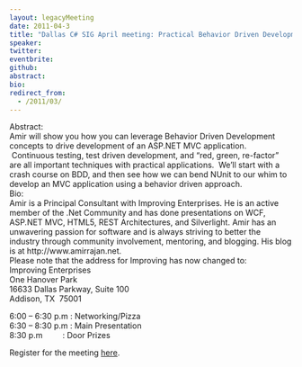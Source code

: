 ```yaml
---
layout: legacyMeeting
date: 2011-04-3
title: "Dallas C# SIG April meeting: Practical Behavior Driven Development and ASP.NET MVC"
speaker:
twitter:
eventbrite:
github:
abstract:
bio:
redirect_from:
  - /2011/03/
---
```


<div id="_mcePaste">Abstract:</div>
<div id="_mcePaste">Amir will show you how you can leverage Behavior Driven Development concepts to drive development of an ASP.NET MVC application. &nbsp;Continuous testing, test driven development, and &#8220;red, green, re-factor&#8221; are all important techniques with practical applications. &nbsp;We&#8217;ll start with a crash course on BDD, and then see how we can bend NUnit to our whim to develop an MVC application using a behavior driven approach.</div>
<div id="_mcePaste">Bio:</div>
<div id="_mcePaste">Amir is a Principal Consultant with Improving Enterprises. He is an active member of the .Net Community and has done presentations on WCF, ASP.NET MVC, HTML5, REST Architectures, and Silverlight. Amir has an unwavering passion for software and is always striving to better the industry through community involvement, mentoring, and blogging. His blog is at http://www.amirrajan.net.</div>
<div id="_mcePaste">Please note that the address for Improving has now changed to:</div>
<div id="_mcePaste">Improving Enterprises</div>
<div id="_mcePaste">One Hanover Park</div>
<div id="_mcePaste">16633 Dallas Parkway, Suite 100</div>
<div id="_mcePaste">Addison, TX &nbsp;75001<p></p>
<p>6:00 &#8211; 6:30 p.m : Networking/Pizza<br />
6:30 &#8211; 8:30 p.m : Main Presentation<br />
8:30 p.m &nbsp; &nbsp; &nbsp; &nbsp; : Door Prizes</p>
</div>
<div>
Register for the meeting <a href="http://www.eventbrite.com/event/1474402979" target="_blank">here</a>.</div>

